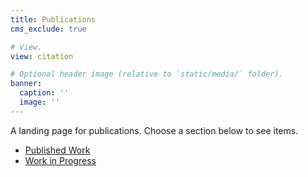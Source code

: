 ```yaml
---
title: Publications
cms_exclude: true

# View.
view: citation

# Optional header image (relative to `static/media/` folder).
banner:
  caption: ''
  image: ''
---
```

A landing page for publications. Choose a section below to see items.

- [Published Work](/publication/published/)
- [Work in Progress](/publication/work-in-progress/)
